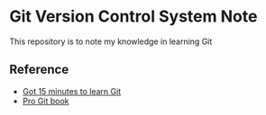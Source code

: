 # Git Version Control System Note
This repository is to note my knowledge in learning Git

## Reference
- [Got 15 minutes to learn Git](https://try.github.io/levels/1/challenges/1)
- [Pro Git book](https://git-scm.com/book/vi/v1)

